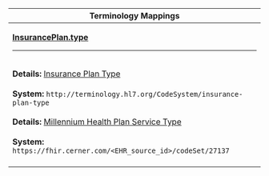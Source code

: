 |Terminology Mappings|
|---|
|<p>**[InsurancePlan.type](http://hl7.org/fhir/R4/insuranceplan-definitions.html#InsurancePlan.type)**<hr><br>**Details:** [Insurance Plan Type](http://hl7.org/fhir/R4/codesystem-insuranceplan-type.html)<br><br>**System:** `http://terminology.hl7.org/CodeSystem/insurance-plan-type`<br><br>**Details:** [Millennium Health Plan Service Type](https://fhir.cerner.com/millennium/r4/proprietary-codes-and-systems/#code-set-27137-health-plan-service-type)<br><br>**System:** `https://fhir.cerner.com/<EHR_source_id>/codeSet/27137`<br><br>|
